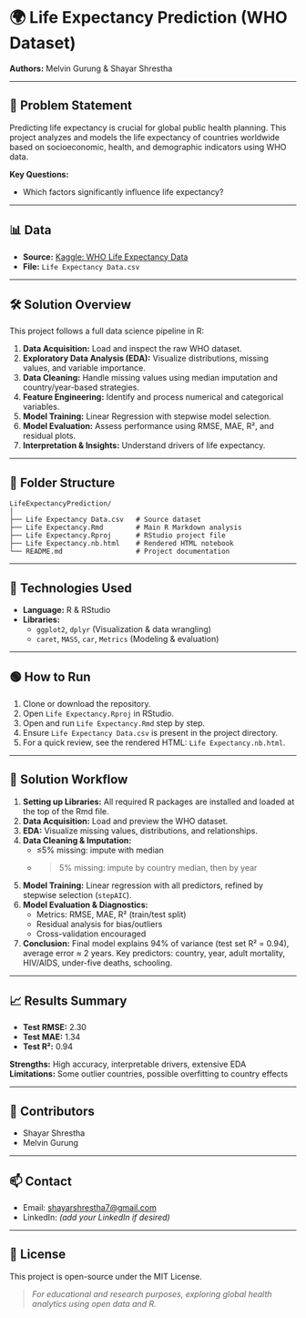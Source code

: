 # 🌍 Life Expectancy Prediction (WHO Dataset)

**Authors:** Melvin Gurung & Shayar Shrestha

---

## 📌 Problem Statement

Predicting life expectancy is crucial for global public health planning. This project analyzes and models the life expectancy of countries worldwide based on socioeconomic, health, and demographic indicators using WHO data.

**Key Questions:**

- Which factors significantly influence life expectancy?

---

## 📊 Data

- **Source:** [Kaggle: WHO Life Expectancy Data](https://www.kaggle.com/datasets/kumarajarshi/life-expectancy-who)
- **File:** `Life Expectancy Data.csv`

---

## 🛠️ Solution Overview

This project follows a full data science pipeline in R:

1. **Data Acquisition:** Load and inspect the raw WHO dataset.
2. **Exploratory Data Analysis (EDA):** Visualize distributions, missing values, and variable importance.
3. **Data Cleaning:** Handle missing values using median imputation and country/year-based strategies.
4. **Feature Engineering:** Identify and process numerical and categorical variables.
5. **Model Training:** Linear Regression with stepwise model selection.
6. **Model Evaluation:** Assess performance using RMSE, MAE, R², and residual plots.
7. **Interpretation & Insights:** Understand drivers of life expectancy.

---

## 📂 Folder Structure

```
LifeExpectancyPrediction/
│
├── Life Expectancy Data.csv   # Source dataset
├── Life Expectancy.Rmd        # Main R Markdown analysis
├── Life Expectancy.Rproj      # RStudio project file
├── Life Expectancy.nb.html    # Rendered HTML notebook
└── README.md                  # Project documentation
```

---

## 🚀 Technologies Used

- **Language:** R & RStudio
- **Libraries:**
  - `ggplot2`, `dplyr` (Visualization & data wrangling)
  - `caret`, `MASS`, `car`, `Metrics` (Modeling & evaluation)

---

## 🟢 How to Run

1. Clone or download the repository.
2. Open `Life Expectancy.Rproj` in RStudio.
3. Open and run `Life Expectancy.Rmd` step by step.
4. Ensure `Life Expectancy Data.csv` is present in the project directory.
5. For a quick review, see the rendered HTML: `Life Expectancy.nb.html`.

---

## 📝 Solution Workflow

1. **Setting up Libraries:** All required R packages are installed and loaded at the top of the Rmd file.
2. **Data Acquisition:** Load and preview the WHO dataset.
3. **EDA:** Visualize missing values, distributions, and relationships.
4. **Data Cleaning & Imputation:**
   - ≤5% missing: impute with median
   - > 5% missing: impute by country median, then by year
5. **Model Training:** Linear regression with all predictors, refined by stepwise selection (`stepAIC`).
6. **Model Evaluation & Diagnostics:**
   - Metrics: RMSE, MAE, R² (train/test split)
   - Residual analysis for bias/outliers
   - Cross-validation encouraged
7. **Conclusion:** Final model explains 94% of variance (test set R² = 0.94), average error ≈ 2 years. Key predictors: country, year, adult mortality, HIV/AIDS, under-five deaths, schooling.

---

## 📈 Results Summary

- **Test RMSE:** 2.30
- **Test MAE:** 1.34
- **Test R²:** 0.94

**Strengths:** High accuracy, interpretable drivers, extensive EDA  
**Limitations:** Some outlier countries, possible overfitting to country effects

---

## 🤝 Contributors

- Shayar Shrestha
- Melvin Gurung

---

## 📫 Contact

- Email: shayarshrestha7@gmail.com
- LinkedIn: _(add your LinkedIn if desired)_

---

## 📜 License

This project is open-source under the MIT License.

> _For educational and research purposes, exploring global health analytics using open data and R._
